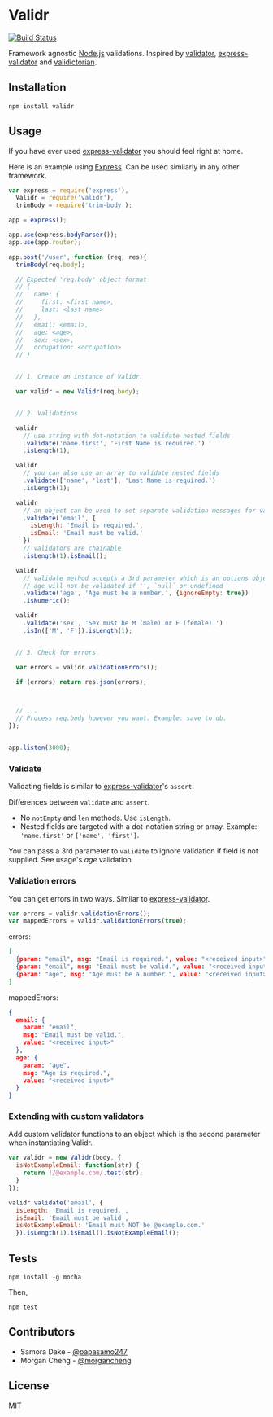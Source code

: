 # Validr

[![Build Status](https://travis-ci.org/samora/validr.svg)](https://travis-ci.org/samora/validr)

Framework agnostic [Node.js](http://nodejs.org) validations.
Inspired by [validator](https://github.com/chriso/validator.js), [express-validator](https://github.com/ctavan/express-validator) and [validictorian](https://github.com/samora/validictorian).

## Installation

```
npm install validr
```

## Usage

If you have ever used [express-validator](https://github.com/ctavan/express-validator) you should feel right at home.

Here is an example using [Express](expressjs.com). Can be used similarly in any other framework.

```javascript
var express = require('express'),
  Validr = require('validr'),
  trimBody = require('trim-body');

app = express();

app.use(express.bodyParser());
app.use(app.router);

app.post('/user', function (req, res){
  trimBody(req.body);

  // Expected 'req.body' object format
  // {
  //   name: {
  //     first: <first name>,
  //     last: <last name>
  //   },
  //   email: <email>,
  //   age: <age>,
  //   sex: <sex>,
  //   occupation: <occupation>
  // }


  // 1. Create an instance of Validr.

  var validr = new Validr(req.body);


  // 2. Validations

  validr
    // use string with dot-notation to validate nested fields
    .validate('name.first', 'First Name is required.')
    .isLength(1);

  validr
    // you can also use an array to validate nested fields
    .validate(['name', 'last'], 'Last Name is required.')
    .isLength(1);

  validr
    // an object can be used to set separate validation messages for validators.
    .validate('email', {
      isLength: 'Email is required.',
      isEmail: 'Email must be valid.'
    })
    // validators are chainable
    .isLength(1).isEmail(); 

  validr
    // validate method accepts a 3rd parameter which is an options object
    // age will not be validated if '', `null` or undefined
    .validate('age', 'Age must be a number.', {ignoreEmpty: true})
    .isNumeric();

  validr
    .validate('sex', 'Sex must be M (male) or F (female).')
    .isIn(['M', 'F']).isLength(1);


  // 3. Check for errors.

  var errors = validr.validationErrors();

  if (errors) return res.json(errors);



  // ...
  // Process req.body however you want. Example: save to db.
});


app.listen(3000);
```

### Validate

Validating fields is similar to [express-validator](https://github.com/ctavan/express-validator)'s `assert`.

Differences between `validate` and `assert`.
* No `notEmpty` and `len` methods. Use `isLength`.
* Nested fields are targeted with a dot-notation string or array. Example: `'name.first'` or `['name', 'first']`.

You can pass a 3rd parameter to `validate` to ignore validation if field is not supplied. See usage's _age_ validation


### Validation errors

You can get errors in two ways. Similar to [express-validator](https://github.com/ctavan/express-validator#validation-errors).

```javascript
var errors = validr.validationErrors();
var mappedErrors = validr.validationErrors(true);
```

errors:
```json
[
  {param: "email", msg: "Email is required.", value: "<received input>"},
  {param: "email", msg: "Email must be valid.", value: "<received input>"},
  {param: "age", msg: "Age must be a number.", value: "<received input>"}
]
```

mappedErrors:
```json
{
  email: {
    param: "email",
    msg: "Email must be valid.",
    value: "<received input>"
  },
  age: {
    param: "age",
    msg: "Age is required.",
    value: "<received input>"
  }
}
```

### Extending with custom validators

Add custom validator functions to an object which is the second parameter when instantiating Validr.
```javascript
var validr = new Validr(body, {
  isNotExampleEmail: function(str) {
    return !/@example.com/.test(str);
  }
});

validr.validate('email', {
  isLength: 'Email is required.',
  isEmail: 'Email must be valid',
  isNotExampleEmail: 'Email must NOT be @example.com.'
  }).isLength(1).isEmail().isNotExampleEmail();
```

## Tests

```
npm install -g mocha
```

Then,
```
npm test
```

## Contributors

* Samora Dake - [@papasamo247](https://twitter.com/papasamo247)
* Morgan Cheng - [@morgancheng](https://twitter.com/morgancheng)

## License
MIT
